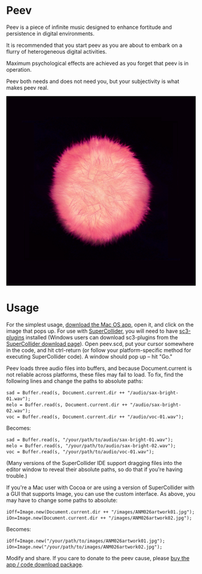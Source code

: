# Peev

Peev is a piece of infinite music designed to enhance fortitude and persistence in digital environments. 

It is recommended that you start peev as you are about to embark on a flurry of heterogeneous digital activities. 

Maximum psychological effects are achieved as you forget that peev is in operation.

Peev both needs and does not need you, but your subjectivity is what makes peev real.

![Peev Image](./images/ANM026artwork01.jpg?raw=true)

# Usage

For the simplest usage, [download the Mac OS app](https://bhobrainey.com/store/44), open it, and click on the image that pops up. For use with [SuperCollider](http://supercollider.github.io/download.html), you will need to have [sc3-plugins](https://github.com/supercollider/sc3-plugins) installed (Windows users can download sc3-plugins from the [SuperCollider download page](http://supercollider.github.io/download.html)). Open peev.scd, put your cursor somewhere in the code, and hit ctrl-return (or follow your platform-specific method for executing SuperCollider code). A window should pop up – hit "Go."

Peev loads three audio files into buffers, and because Document.current is not reliable across platforms, these files may fail to load. To fix, find the following lines and change the paths to absolute paths:
```
sad = Buffer.read(s, Document.current.dir ++ "/audio/sax-bright-01.wav");
melo = Buffer.read(s, Document.current.dir ++ "/audio/sax-bright-02.wav");
voc = Buffer.read(s, Document.current.dir ++ "/audio/voc-01.wav");
```
Becomes:
```
sad = Buffer.read(s, "/your/path/to/audio/sax-bright-01.wav");
melo = Buffer.read(s, "/your/path/to/audio/sax-bright-02.wav");
voc = Buffer.read(s, "/your/path/to/audio/voc-01.wav");
```
(Many versions of the SuperCollider IDE support dragging files into the editor window to reveal their absolute paths, so do that if you're having trouble.)

If you're a Mac user with Cocoa or are using a version of SuperCollider with a GUI that supports Image, you can use the custom interface. As above, you may have to change some paths to absolute:
```
iOff=Image.new(Document.current.dir ++ "/images/ANM026artwork01.jpg");
iOn=Image.new(Document.current.dir ++ "/images/ANM026artwork02.jpg");
```
Becomes:
```
iOff=Image.new("/your/path/to/images/ANM026artwork01.jpg");
iOn=Image.new("/your/path/to/images/ANM026artwork02.jpg");
```

Modify and share. If you care to donate to the peev cause, please [buy the app / code download package](https://bhobrainey.com/store/44).
